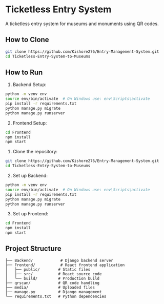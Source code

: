 # Ticketless Entry System

A ticketless entry system for museums and monuments using QR codes.

## How to Clone
```bash
git clone https://github.com/Kishore276/Entry-Management-System.git
cd Ticketless-Entry-System-to-Museums
```

## How to Run

1. Backend Setup:
```bash
python -m venv env
source env/bin/activate  # On Windows use: env\Scripts\activate
pip install -r requirements.txt
python manage.py migrate
python manage.py runserver
```

2. Frontend Setup:
```bash
cd Frontend
npm install
npm start
```

1. Clone the repository:
```bash
git clone https://github.com/Kishore276/Entry-Management-System.git
cd Ticketless-Entry-System-to-Museums
```

2. Set up Backend:
```bash
python -m venv env
source env/bin/activate  # On Windows use: env\Scripts\activate
pip install -r requirements.txt
python manage.py migrate
python manage.py runserver
```

3. Set up Frontend:
```bash
cd Frontend
npm install
npm start
```

## Project Structure

```
├── Backend/            # Django backend server
├── Frontend/           # React frontend application
│   ├── public/        # Static files
│   ├── src/           # React source code
│   └── build/         # Production build
├── qrscan/            # QR code handling
├── media/             # Uploaded files
├── manage.py          # Django management
└── requirements.txt   # Python dependencies
```
